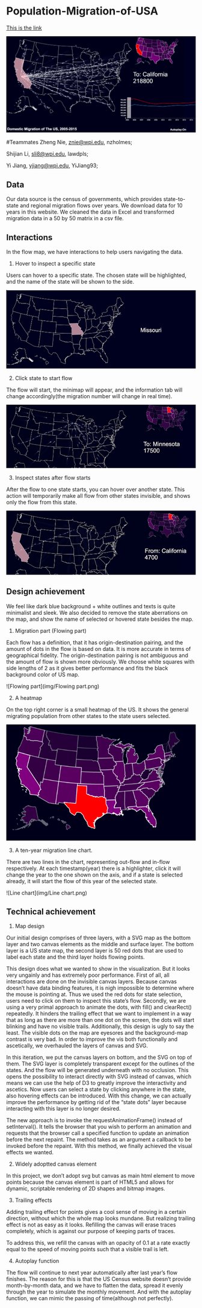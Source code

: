 ﻿# Population-Migration-of-USA


[This is the link](https://yijiang93.github.io/Population-Migration-of-USA/)

![Overview](img/Overview.png)



#Teammates
Zheng Nie, znie@wpi.edu, nzholmes;

Shijian Li, sli8@wpi.edu, lawdpls;

Yi Jiang, yjiang@wpi.edu, YiJiang93;

## Data
Our data source is the census of governments, which provides state-to-state and regional migration flows over years.
We download data for 10 years in this website. We cleaned the data in Excel and transformed migration data in a 50 by 50 matrix in a csv file.

## Interactions
In the flow map, we have interactions to help users navigating the data.

1. Hover to inspect a specific state

  Users can hover to a specific state. The chosen state will be highlighted, and the name of the state will be shown to the side.
  
  ![Hover](img/Hover.png)

2. Click state to start flow

  The flow will start, the minimap will appear, and the information tab will change accordingly(the migration number will change in real time).
  
  ![Click](img/Click.png)

3. Inspect states after flow starts
  
  After the flow to one state starts, you can hover over another state. This action will temporarily make all flow from other states invisible, and shows only the flow from this state.
  
  ![Inspect](img/Inspect.png)
 

## Design achievement
We feel like dark blue background + white outlines and texts is quite minimalist and sleek. We also decided to remove the state aberrations on the map, and show the name of selected or hovered state besides the map.


1. Migration part (Flowing part)
  
  Each flow has a definition, that it has origin-destination pairing, and the amount of dots in the flow is based on data.
  It is more accurate in terms of geographical fidelity. The origin-destination pairing is not ambiguous and the amount of flow is shown more obviously. We choose white squares with side lengths of 2 as it gives better performance and fits the black background color of US map.

  ![Flowing part](img/Flowing part.png)


2. A heatmap
  
  On the top right corner is a small heatmap of the US. It shows the general migrating population from other states to the state users selected.

  ![Heatmap](img/Heatmap.png)

3. A ten-year migration line chart.

  There are two lines in the chart, representing out-flow and in-flow respectively. At each timestamp(year) there is a highlighter, click it will change the year to the one shown on the axis, and if a state is selected already, it will start the flow of this year of the selected state.

  ![Line chart](img/Line chart.png)


## Technical achievement

1. Map design

  Our initial design comprises of three layers, with a SVG map as the bottom layer and two canvas elements as the middle and surface layer. The bottom layer is a US state map, the second layer is 50 red dots that are used to label each state and the third layer holds flowing points.

  This design does what we wanted to show in the visualization. But it looks very ungainly and has extremely poor performance. First of all, all interactions are done on the invisible canvas layers. Because canvas doesn’t have data binding features, it is nigh impossible to determine where the mouse is pointing at. Thus we used the red dots for state selection, users need to click on them to inspect this state’s flow. Secondly, we are using a very primal approach to animate the dots, with fill() and clearRect() repeatedly. It hinders the trailing effect that we want to implement in a way that as long as there are more than one dot on the screen, the dots will start blinking and have no visible trails. Additionally, this design is ugly to say the least. The visible dots on the map are eyesores and the background-map contrast is very bad. In order to improve the vis both functionally and ascetically, we overhauled the layers of canvas and SVG.

  In this iteration, we put the canvas layers on bottom, and the SVG on top of them. The SVG layer is completely transparent except for the outlines of the states. And the flow will be generated underneath with no occlusion. This opens the possibility to interact directly with SVG instead of canvas, which means we can use the help of D3 to greatly improve the interactivity and ascetics. Now users can select a state by clicking anywhere in the state, also hovering effects can be introduced. With this change, we can actually improve the performance by getting rid of the “state dots” layer because interacting with this layer is no longer desired.

  The new approach is to invoke the requestAnimationFrame() instead of setInterval(). It tells the browser that you wish to perform an animation and requests that the browser call a specified function to update an animation before the next repaint. The method takes as an argument a callback to be invoked before the repaint. With this method, we finally achieved the visual effects we wanted.


2. Widely adoptted canvas element

  In this project, we don’t adopt svg but canvas as main html element to move points because the canvas element is part of HTML5 and allows for dynamic, scriptable rendering of 2D shapes and bitmap images.


3. Trailing effects

  Adding trailing effect for points gives a cool sense of moving in a certain direction, without which the whole map looks mundane. But realizing trailing effect is not as easy as it looks. Refilling the canvas will erase traces completely, which is against our purpose of keeping parts of traces.

  To address this, we refill the canvas with an opacity of 0.1 at a rate exactly equal to the speed of moving points such that a visible trail is left.


4. Autoplay function

  The flow will continue to next year automatically after last year’s flow finishes. The reason for this is that the US Census website doesn’t provide month-by-month data, and we have to flatten the data, spread it evenly through the year to simulate the monthly movement. And with the autoplay function, we can mimic the passing of time(although not perfectly).
